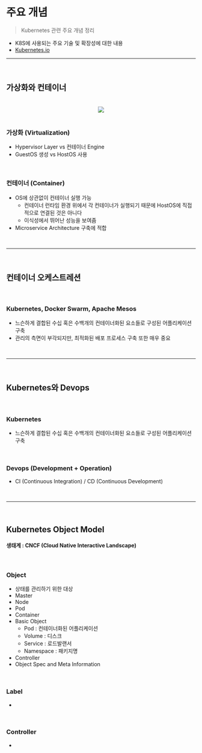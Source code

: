 # 주요 개념
> Kubernetes 관련 주요 개념 정리
* K8S에 사용되는 주요 기술 및 확장성에 대한 내용
* [Kubernetes.io](https://kubernetes.io/ko/docs/concepts/overview/what-is-kubernetes/)

<hr>
<br>

## 가상화와 컨테이너

#### 

<br>

<div align = "center" >
  <img src="https://d33wubrfki0l68.cloudfront.net/26a177ede4d7b032362289c6fccd448fc4a91174/eb693/images/docs/container_evolution.svg" />
</div>
<br>

### 가상화 (Virtualization)
* Hypervisor Layer vs 컨테이너 Engine
* GuestOS 생성 vs HostOS 사용

<br>

### 컨테이너 (Container)
* OS에 상관없이 컨테이너 실행 가능
  * 컨테이너 런타임 환경 위에서 각 컨테이너가 실행되기 때문에 HostOS에 직접적으로 연결된 것은 아니다
  * 이식성에서 뛰어난 성능을 보여줌
* Microservice Architecture 구축에 적합

<br>
<hr>
<br>

## 컨테이너 오케스트레션

####

<br>

### Kubernetes, Docker Swarm, Apache Mesos

* 느슨하게 결합된 수십 혹은 수백개의 컨테이너화된 요소들로 구성된 어플리케이션 구축
* 관리의 측면이 부각되지만, 최적화된 배포 프로세스 구축 또한 매우 중요

<br>
<hr>
<br>

## Kubernetes와 Devops

#### 

<br>

### Kubernetes
* 느슨하게 결합된 수십 혹은 수백개의 컨테이너화된 요소들로 구성된 어플리케이션 구축

<br>

### Devops (Development + Operation)
* CI (Continuous Integration) / CD (Continuous Development)

<br>
<hr>
<br>

## Kubernetes Object Model

#### 생태계 : CNCF (Cloud Native Interactive Landscape)

<br>

### Object
* 상태를 관리하기 위한 대상
* Master
* Node
* Pod
* Container
* Basic Object
  * Pod : 컨테이너화된 어플리케이션
  * Volume : 디스크
  * Service : 로드발랜서
  * Namespace : 패키지명
* Controller
* Object Spec and Meta Information

<br>

### Label
* 

<br>

### Controller
* 
